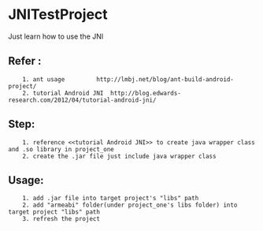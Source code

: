 JNITestProject
==============

Just learn how to use the JNI


## Refer :  
		1. ant usage 		 http://lmbj.net/blog/ant-build-android-project/
		2. tutorial Android JNI	 http://blog.edwards-research.com/2012/04/tutorial-android-jni/

## Step:
		1. reference <<tutorial Android JNI>> to create java wrapper class and .so library in project_one
		2. create the .jar file just include java wrapper class

## Usage:
		1. add .jar file into target project's "libs" path
		2. add "armeabi" folder(under project_one's libs folder) into target project "libs" path
		3. refresh the project
